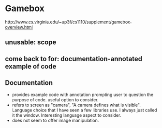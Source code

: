# Gamebox 
http://www.cs.virginia.edu/~up3f/cs1110/supplement/gamebox-overview.html 
## unusable: scope 
## come back to for: documentation-annotated example of code 
## Documentation
- provides example code with annotation prompting user to question the purpose
of code. useful option to consider. 
- refers to screen as "camera", "A camera defines what is visible". Language choice
that I have seen a few libraries use. I always just called it the window. Interesting
language aspect to consider. 
- does not seem to offer image manipulation. 